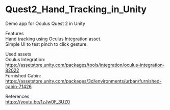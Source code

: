 # Quest2_Hand_Tracking_in_Unity  
Demo app for Oculus Quest 2 in Unity  

Features   
Hand tracking using Oculus Integration asset.  
Simple UI to test pinch to click gesture.  


Used assets  
Oculus Integration: https://assetstore.unity.com/packages/tools/integration/oculus-integration-82022  
Furnished Cabin: https://assetstore.unity.com/packages/3d/environments/urban/furnished-cabin-71426  
  
References  
https://youtu.be/1zJw0F_3UZ0  
